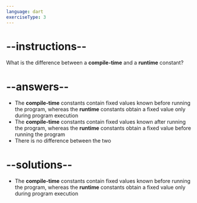 ```yaml
---
language: dart
exerciseType: 3
---
```


# --instructions--

What is the difference between a __compile-time__ and a __runtime__ constant?

# --answers--

- The __compile-time__ constants contain fixed values known before running the program, whereas the __runtime__ constants obtain a fixed value only during program execution
- The __compile-time__ constants contain fixed values known after running the program, whereas the __runtime__ constants obtain a fixed value before running the program
- There is no difference between the two

# --solutions--

- The __compile-time__ constants contain fixed values known before running the program, whereas the __runtime__ constants obtain a fixed value only during program execution
